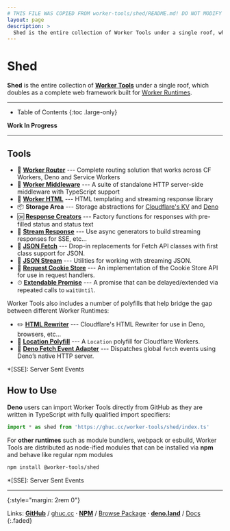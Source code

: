 ```yaml
---
# THIS FILE WAS COPIED FROM worker-tools/shed/README.md! DO NOT MODIFY DIRECTLY!
layout: page
description: >
  Shed is the entire collection of Worker Tools under a single roof, which doubles as a complete web framework built for Worker Runtimes.
---
```


# Shed
__Shed__ is the entire collection of [__Worker Tools__](https://workers.tools) under a single roof, which doubles as a complete web framework built for [Worker Runtimes](https://workers.js.org).

***

<noscript></noscript>
* Table of Contents
{:toc .large-only}

__Work In Progress__

***

## Tools
- 🧭 [__Worker Router__][router] --- Complete routing solution that works across CF Workers, Deno and Service Workers
- 🔋 [__Worker Middleware__][middleware] --- A suite of standalone HTTP server-side middleware with TypeScript support
- 📄 [__Worker HTML__][html] --- HTML templating and streaming response library
- 📦 __Storage Area__ --- Storage abstractions for [Cloudflare's KV][cloudflare-kv-storage] and [Deno][deno-kv-storage]
- 🆗 [__Response Creators__][response-creators] --- Factory functions for responses with pre-filled status and status text
- 🎏 [__Stream Response__][stream-response] --- Use async generators to build streaming responses for SSE, etc...
- 🥏 [__JSON Fetch__][json-fetch] --- Drop-in replacements for Fetch API classes with first class support for JSON.
- 🦑 [__JSON Stream__][json-stream] --- Utilities for working with streaming JSON.
- 🍪 [__Request Cookie Store__][request-cookie-store] --- An implementation of the Cookie Store API for use in request handlers.
- ⏱ [__Extendable Promise__][extendable-promise] --- A promise that can be delayed/extended via repeated calls to `waitUntil`.
<!-- - 🍪 [__Signed Cookie Store__][signed-cookie-store] --- An implementation of the Cookie Store API for use in request handlers. -->
<!-- - 🍪 [__Encrypted Cookie Store__][encrypted-cookie-store] --- An implementation of the Cookie Store API for use in request handlers. -->
<!-- - ⏱ [__Resolvable Promise__][resolvable-promise] --- A promise that is resolvable or rejectable after it was created. -->

Worker Tools also includes a number of polyfills that help bridge the gap between different Worker Runtimes:
- ✏️ [__HTML Rewriter__][html-rewriter] --- Cloudflare's HTML Rewriter for use in Deno, browsers, etc...
- 📍 [__Location Polyfill__][location-polyfill] --- A `Location` polyfill for Cloudflare Workers.
- 🦕 [__Deno Fetch Event Adapter__][deno-fetch-event-adapter] --- Dispatches global `fetch` events using Deno’s native HTTP server.

[router]: https://workers.tools/router
[middleware]: https://workers.tools/middleware
[html]: https://workers.tools/html
[cloudflare-kv-storage]: https://workers.tools/cloudflare-kv-storage
[deno-kv-storage]: https://workers.tools/deno-kv-storage
[response-creators]: https://workers.tools/response-creators
[stream-response]: https://workers.tools/stream-response
[json-fetch]: https://workers.tools/json-fetch
[json-stream]: https://workers.tools/json-stream
[request-cookie-store]: https://workers.tools/request-cookie-store
[extendable-promise]: https://workers.tools/extendable-promise
[html-rewriter]: https://workers.tools/html-rewriter
[location-polyfill]: https://workers.tools/location-polyfill
[deno-fetch-event-adapter]: https://workers.tools/deno-fetch-event-adapter
[signed-cookie-store]: https://workers.tools/signed-cookie-store
[encrypted-cookie-store]: https://workers.tools/encrypted-cookie-store
[resolvable-promise]: https://workers.tools/resolvable-promise

*[SSE]: Server Sent Events


## How to Use
__Deno__ users can import Worker Tools directly from GitHub as they are written in TypeScript with fully qualified import specifiers:

```js
import * as shed from 'https://ghuc.cc/worker-tools/shed/index.ts'
```

For __other runtimes__ such as module bundlers, webpack or esbuild, Worker Tools are distributed as node-ified modules that can be installed via __npm__ and behave like regular npm modules

```sh
npm install @worker-tools/shed
```


*[SSE]: Server Sent Events

***
{:style="margin: 2rem 0"}

Links:
[__GitHub__](https://github.com/worker-tools/shed)
/ [ghuc.cc](https://ghuc.cc/worker-tools/shed/index.ts)
· [__NPM__](https://www.npmjs.com/package/@worker-tools/shed) 
/ [Browse Package](https://unpkg.com/browse/@worker-tools/shed/)
· [__deno.land__](https://deno.land/x/shed)
/ [Docs](https://doc.deno.land/https://raw.githubusercontent.com/worker-tools/shed/master/index.ts)
{:.faded}
<br/>